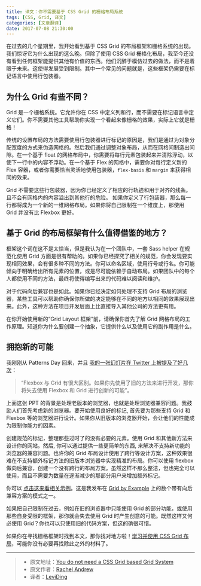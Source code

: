 ```yaml
---
title: 译文：你不需要基于 CSS Grid 的栅格布局系统
tags: [CSS, Grid, 译文]
categories: [文章翻译]
date: 2017-07-08 21:30:00
---
```


在过去的几个星期里，我开始看到基于 CSS Grid 的布局框架和栅格系统的出现。我们惊讶它为什么出现的这么晚。但除了使用 CSS Grid 栅格化布局，我至今还没有看到任何框架能提供其他有价值的东西。他们沉醉于模仿过去的做法，而不是着眼于未来。这使得发展受到限制。其中一个常见的问题就是，这些框架仍需要在标记语言中使用行包装器。

<!-- more -->

## 为什么 Grid 有些不同？

Grid 是一个栅格系统。它允许你在 CSS 中定义列和行，而不需要在标记语言中定义它们。你不需要其他工具帮助你实现一个看起来像栅格的效果，实际上它就是栅格！

传统的设置布局的方法需要使用行包装器进行标记的原因是，我们是通过为对象分配宽度的方式来伪造网格的。然后我们通过调整对象布局，从而在网格间制造出间隙。在一个基于 float 的网格布局中，你需要将每行元素包装起来并清除浮动，以使下一行中的内容不浮动。在一个基于 Flex 的网格中，需要你对每行定义新的 Flex 容器，或者你需要恰当灵活地使用包装器，`flex-basis` 和 `margin` 来获得相同的效果。

Grid 不需要这些行包装器，因为你已经定义了相应的行轨迹和用于对齐的线条。且不会有网格内的内容溢出到其他行的危险。 如果你定义了行包装器，那么每一行都将成为一个新的一维网格布局。如果你将自己限制在一个维度上，那使用 Grid 并没有比 Flexbox 更好。


## 基于 Grid 的布局框架有什么值得借鉴的地方？

框架这个词在这不是太恰当，但是我认为在一个团队中，一套 Sass helper 在规范化使用 Grid 方面是很有帮助的。如果你已经探究了相关的规范，你会发现要实现相同效果，会有很多种不同的方法。你可以命名区域，使用行号或行名。你可能倾向于明确给出所有元素的位置，或是尽可能依赖于自动布局。如果团队中的每个人都使用不同的方法，最终将使得编写出来的代码难以阅读和维护。

对于代码向后兼容也是如此。如果你已经决定如何处理不支持 Grid 布局的浏览器，某些工具可以帮助你确保你所做的决定能够在不同的地方以相同的效果展现出来。此外，这种方法在项目开发层面上比直接导入其他公司的方法更有用。

在你开始使用新的“Grid Layout 框架”前，请确保你首先了解 Grid 网格布局的工作原理。知道你为什么要创建一个抽象，它提供什么以及使用它的副作用是什么。


## 拥抱新的可能

我刚刚从 Patterns Day 回来，并且 [我的一张幻灯片在 Twitter 上被提及了好几次](https://twitter.com/tomloake/status/880749728782311424)：

> “Flexbox 与 Grid 有很大区别。如果你先使用了旧的方法来进行开发，那你将失去使用 Flexbox 和 Grid 进行创新的可能”。

上面这张 PPT 的背景是处理老版本的浏览器，也就是处理浏览器兼容问题。我鼓励人们首先考虑新的浏览器。要开始使用良好的标记, 首先要为那些支持 Grid 和 Flexbox 等的浏览器进行设计。如果你从旧版本的浏览器开始，会让他们的性能成为限制你能力的因素。

创建规范的标记，整理那些过时了的没有必要的元素。使用 Grid 和其他新方法来设计你的网站。然后, 你可以通过提供一些更简单的东西, 来解决不支持新功能的浏览器的兼容问题。也许你的 Grid 布局设计使用了跨行等设计方案，这种效果很难在不支持额外标记方法的旧版本浏览器中实现精准的布局。你可以使用 flexbox 做向后兼容，创建一个没有跨行的布局方案。虽然这样不那么整洁，但也完全可以使用，而且不需要为数量在逐渐减少的那部分用户来增加额外标记。

你可以 [点击这来看相关示例](https://gridbyexample.com/patterns/header-asmany-span-footer/)。这是我发布在 [Grid by Example](https://gridbyexample.com/) 上的数个带有向后兼容方案的模式之一。

如果把自己限制在过去，例如在旧的浏览器中只能使用 Grid 的部分功能，或使用那些自身受限的框架，那你就会失去使用 Grid 时产生创意的可能。既然这样又何必使用 Grid？你也可以只使用旧的代码方案，但这的确很可惜。

如果你在寻找栅格框架时找到本文，那你找对地方啦！[学习并使用 CSS Grid 布局](https://gridbyexample.com)，可能你没有必要再找除此之外的材料了。

---

> * 原文地址：[You do not need a CSS Grid based Grid System](https://rachelandrew.co.uk/archives/2017/07/01/you-do-not-need-a-css-grid-based-grid-system)
> * 原文作者：[Rachel Andrew](https://rachelandrew.co.uk/about/)
> * 译者：[LeviDing](https://leviding.com)
